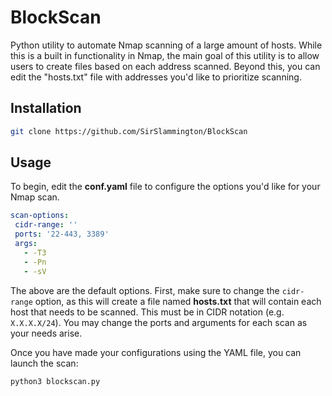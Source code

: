 # BlockScan
 Python utility to automate Nmap scanning of a large amount of hosts. While this is a built in functionality in Nmap, the main goal of this utility is to allow users to create files based on each address scanned. Beyond this, you can edit the "hosts.txt" file with addresses you'd like to prioritize scanning.

 ## Installation
 ```bash
 git clone https://github.com/SirSlammington/BlockScan
 ```

 ## Usage
 To begin, edit the **conf.yaml** file to configure the options you'd like for your Nmap scan.
 ```yaml
 scan-options:
  cidr-range: ''
  ports: '22-443, 3389'
  args:
    - -T3
    - -Pn
    - -sV
 ```
 The above are the default options. First, make sure to change the `cidr-range` option, as this will create a file named **hosts.txt** that will contain each host that needs to be scanned. This must be in CIDR notation (e.g. `X.X.X.X/24`). You may change the ports and arguments for each scan as your needs arise.

 Once you have made your configurations using the YAML file, you can launch the scan:
 ```bash
 python3 blockscan.py
 ```
 